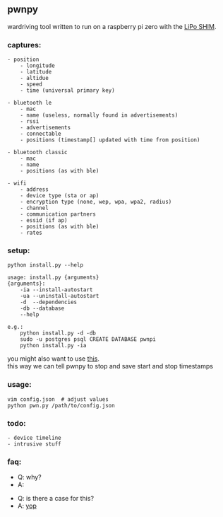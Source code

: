 ## pwnpy
wardriving tool written to run on a raspberry pi zero with the [LiPo SHIM](https://shop.pimoroni.com/products/lipo-shim). <br>

### captures:
```
- position
    - longitude
    - latitude
    - altidue
    - speed
    - time (universal primary key)

- bluetooth le
    - mac
    - name (useless, normally found in advertisements)
    - rssi
    - advertisements
    - connectable
    - positions (timestamp[] updated with time from position)
    
- bluetooth classic
    - mac
    - name
    - positions (as with ble)
 
- wifi
    - address
    - device type (sta or ap)
    - encryption type (none, wep, wpa, wpa2, radius)
    - channel 
    - communication partners
    - essid (if ap)
    - positions (as with ble)
    - rates
```

### setup:
```
python install.py --help

usage: install.py {arguments}
{arguments}:
	-ia	--install-autostart
	-ua	--uninstall-autostart
	-d	--dependencies
	-db	--database
	--help
	
e.g.: 
    python install.py -d -db
    sudo -u postgres psql CREATE DATABASE pwnpi
    python install.py -ia 
```

you might also want to use [this](https://github.com/smthnspcl/clean-shutdown). <br>
this way we can tell pwnpy to stop and save start and stop timestamps

### usage:
```
vim config.json  # adjust values
python pwn.py /path/to/config.json
```

### todo:
```
- device timeline
- intrusive stuff
```

### faq:
- Q: why?
- A: 

+ Q: is there a case for this?
+ A: [yop](https://github.com/smthnspcl/pwnpi-case)
